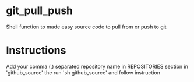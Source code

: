 # git_pull_push
Shell function to made easy source code to pull from or push to git

# Instructions
 Add your comma (,) separated repository name in REPOSITORIES section in 'github_source'
 the run 'sh github_source' and follow instruction